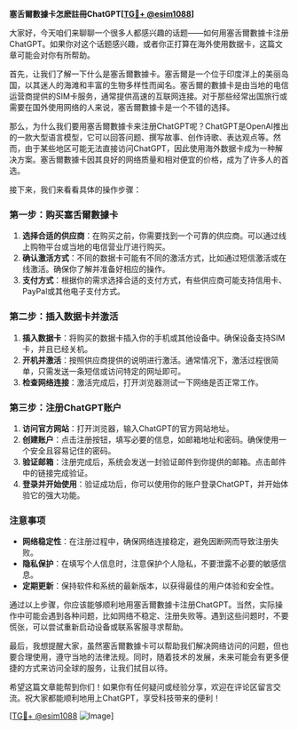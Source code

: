 **塞舌爾數據卡怎麽註冊ChatGPT[[TG💪+ @esim1088](https://t.me/s/esim1088)]**

大家好，今天咱们来聊聊一个很多人都感兴趣的话题——如何用塞舌爾數據卡注册ChatGPT。如果你对这个话题感兴趣，或者你正打算在海外使用数据卡，这篇文章可能会对你有所帮助。

首先，让我们了解一下什么是塞舌爾數據卡。塞舌爾是一个位于印度洋上的美丽岛国，以其迷人的海滩和丰富的生物多样性而闻名。塞舌爾的數據卡是由当地的电信运营商提供的SIM卡服务，通常提供高速的互联网连接。对于那些经常出国旅行或需要在国外使用网络的人来说，塞舌爾數據卡是一个不错的选择。

那么，为什么我们要用塞舌爾數據卡来注册ChatGPT呢？ChatGPT是OpenAI推出的一款大型语言模型，它可以回答问题、撰写故事、创作诗歌、表达观点等。然而，由于某些地区可能无法直接访问ChatGPT，因此使用海外数据卡成为一种解决方案。塞舌爾數據卡因其良好的网络质量和相对便宜的价格，成为了许多人的首选。

接下来，我们来看看具体的操作步骤：

### 第一步：购买塞舌爾數據卡

1. **选择合适的供应商**：在购买之前，你需要找到一个可靠的供应商。可以通过线上购物平台或当地的电信营业厅进行购买。
2. **确认激活方式**：不同的数据卡可能有不同的激活方式，比如通过短信激活或在线激活。确保你了解并准备好相应的操作。
3. **支付方式**：根据你的需求选择合适的支付方式，有些供应商可能支持信用卡、PayPal或其他电子支付方式。

### 第二步：插入数据卡并激活

1. **插入数据卡**：将购买的数据卡插入你的手机或其他设备中。确保设备支持SIM卡，并且已经关机。
2. **开机并激活**：按照供应商提供的说明进行激活。通常情况下，激活过程很简单，只需发送一条短信或访问特定的网址即可。
3. **检查网络连接**：激活完成后，打开浏览器测试一下网络是否正常工作。

### 第三步：注册ChatGPT账户

1. **访问官方网站**：打开浏览器，输入ChatGPT的官方网站地址。
2. **创建账户**：点击注册按钮，填写必要的信息，如邮箱地址和密码。确保使用一个安全且容易记住的密码。
3. **验证邮箱**：注册完成后，系统会发送一封验证邮件到你提供的邮箱。点击邮件中的链接完成验证。
4. **登录并开始使用**：验证成功后，你可以使用你的账户登录ChatGPT，并开始体验它的强大功能。

### 注意事项

- **网络稳定性**：在注册过程中，确保网络连接稳定，避免因断网而导致注册失败。
- **隐私保护**：在填写个人信息时，注意保护个人隐私，不要泄露不必要的敏感信息。
- **定期更新**：保持软件和系统的最新版本，以获得最佳的用户体验和安全性。

通过以上步骤，你应该能够顺利地用塞舌爾數據卡注册ChatGPT。当然，实际操作中可能会遇到各种问题，比如网络不稳定、注册失败等。遇到这些问题时，不要慌张，可以尝试重新启动设备或联系客服寻求帮助。

最后，我想提醒大家，虽然塞舌爾數據卡可以帮助我们解决网络访问的问题，但也要合理使用，遵守当地的法律法规。同时，随着技术的发展，未来可能会有更多便捷的方式来访问全球的服务，让我们拭目以待。

希望这篇文章能帮到你们！如果你有任何疑问或经验分享，欢迎在评论区留言交流。祝大家都能顺利地用上ChatGPT，享受科技带来的便利！

[[TG💪+ @esim1088](https://t.me/s/esim1088) ![Image](https://i.postimg.cc/4NQfJmqS/Snipaste-2025-05-13-00-14-12.png)]